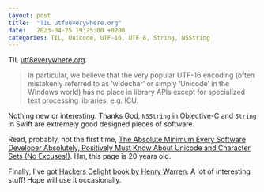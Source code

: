 ```yaml
---
layout: post
title:  "TIL utf8everywhere.org"
date:   2023-04-25 19:25:00 +0200
categories: TIL, Unicode, UTF-16, UTF-8, String, NSString
---
```

TIL [utf8everywhere.org](http://utf8everywhere.org).

> In particular, we believe that the very popular UTF-16 encoding (often mistakenly referred to as ‘widechar’ or simply ‘Unicode’ in the Windows world) has no place in library APIs except for specialized text processing libraries, e.g. ICU.

Nothing new or interesting. Thanks God, `NSString` in Objective-C and `String` in Swift are extremely good designed pieces of software.

Read, probably, not the first time, [The Absolute Minimum Every Software Developer Absolutely, Positively Must Know About Unicode and Character Sets (No Excuses!)](https://www.joelonsoftware.com/2003/10/08/the-absolute-minimum-every-software-developer-absolutely-positively-must-know-about-unicode-and-character-sets-no-excuses/). Hm, this page is 20 years old.

Finally, I've got [Hackers Delight book by Henry Warren](https://www.amazon.com/Hackers-Delight-2nd-Henry-Warren/dp/0321842685/ref=sr_1_1?crid=3UQJ628GFB7TB&amp;keywords=Hackers+delight&amp;qid=1682496545&amp;sprefix=hackers+delight%252Caps%252C282&amp;sr=8-1&_encoding=UTF8&tag=valeriyvan-20&linkCode=ur2&linkId=0449f8aff859f8a27a9caad8baefb711&camp=1789&creative=9325). A lot of interesting stuff! Hope will use it occasionally.

